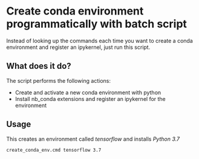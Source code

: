 # Create conda environment programmatically with batch script

Instead of looking up the commands each time you want to create a conda environment and register an ipykernel, just run this script.

## What does it do?
The script performs the following actions:
 - Create and activate a new conda environment with python
 - Install nb_conda extensions and register an ipykernel for the environment

## Usage
This creates an environment called *tensorflow* and installs *Python 3.7*

```create_conda_env.cmd tensorflow 3.7```
